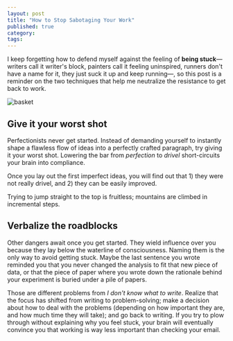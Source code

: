 ```yaml
---
layout: post
title: "How to Stop Sabotaging Your Work"
published: true
category:
tags:
---
```



I keep forgetting how to defend myself against the feeling of **being stuck**—writers call it writer's block, painters call it feeling uninspired, runners don't have a name for it, they just suck it up and keep running—, so this post is a reminder on the two techniques that help me neutralize the resistance to get back to work.

![basket](https://lh5.googleusercontent.com/NhThbkn4hN5h_kj53hvrsVapMzrdqXK2zAxFLhirMnU=w561-h824-no)

<!--excerpt-->

## Give it your worst shot

Perfectionists never get started. Instead of demanding yourself to instantly shape a flawless flow of ideas into a perfectly crafted paragraph, try giving it your worst shot. Lowering the bar from *perfection* to *drivel* short-circuits your brain into compliance.

Once you lay out the first imperfect ideas, you will find out that 1) they were not really drivel, and 2) they can be easily improved.

Trying to jump straight to the top is fruitless; mountains are climbed in incremental steps.

## Verbalize the roadblocks

Other dangers await once you get started. They wield influence over you because they lay below the waterline of consciousness. Naming them is the only way to avoid getting stuck. Maybe the last sentence you wrote reminded you that you never changed the analysis to fit that new piece of data, or that the piece of paper where you wrote down the rationale behind your experiment is buried under a pile of papers.

Those are different problems from *I don't know what to write*. Realize that the focus has shifted from writing to problem-solving; make a decision about how to deal with the problems (depending on how important they are, and how much time they will take); and go back to writing. If you try to plow through without explaining why you feel stuck, your brain will eventually convince you that working is way less important than checking your email.




